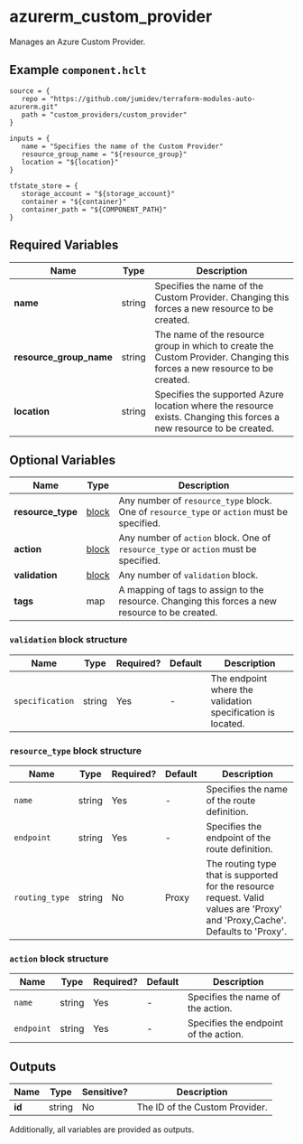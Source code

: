 # azurerm_custom_provider

Manages an Azure Custom Provider.

## Example `component.hclt`

```hcl
source = {
   repo = "https://github.com/jumidev/terraform-modules-auto-azurerm.git"   
   path = "custom_providers/custom_provider"   
}

inputs = {
   name = "Specifies the name of the Custom Provider"   
   resource_group_name = "${resource_group}"   
   location = "${location}"   
}

tfstate_store = {
   storage_account = "${storage_account}"   
   container = "${container}"   
   container_path = "${COMPONENT_PATH}"   
}

```

## Required Variables

| Name | Type |  Description |
| ---- | --------- |  ----------- |
| **name** | string |  Specifies the name of the Custom Provider. Changing this forces a new resource to be created. | 
| **resource_group_name** | string |  The name of the resource group in which to create the Custom Provider. Changing this forces a new resource to be created. | 
| **location** | string |  Specifies the supported Azure location where the resource exists. Changing this forces a new resource to be created. | 

## Optional Variables

| Name | Type |  Description |
| ---- | --------- |  ----------- |
| **resource_type** | [block](#resource_type-block-structure) |  Any number of `resource_type` block. One of `resource_type` or `action` must be specified. | 
| **action** | [block](#action-block-structure) |  Any number of `action` block. One of `resource_type` or `action` must be specified. | 
| **validation** | [block](#validation-block-structure) |  Any number of `validation` block. | 
| **tags** | map |  A mapping of tags to assign to the resource. Changing this forces a new resource to be created. | 

### `validation` block structure

| Name | Type | Required? | Default | Description |
| ---- | ---- | --------- | ------- | ----------- |
| `specification` | string | Yes | - | The endpoint where the validation specification is located. |

### `resource_type` block structure

| Name | Type | Required? | Default | Description |
| ---- | ---- | --------- | ------- | ----------- |
| `name` | string | Yes | - | Specifies the name of the route definition. |
| `endpoint` | string | Yes | - | Specifies the endpoint of the route definition. |
| `routing_type` | string | No | Proxy | The routing type that is supported for the resource request. Valid values are 'Proxy' and 'Proxy,Cache'. Defaults to 'Proxy'. |

### `action` block structure

| Name | Type | Required? | Default | Description |
| ---- | ---- | --------- | ------- | ----------- |
| `name` | string | Yes | - | Specifies the name of the action. |
| `endpoint` | string | Yes | - | Specifies the endpoint of the action. |



## Outputs

| Name | Type | Sensitive? | Description |
| ---- | ---- | --------- | --------- |
| **id** | string | No  | The ID of the Custom Provider. | 

Additionally, all variables are provided as outputs.
